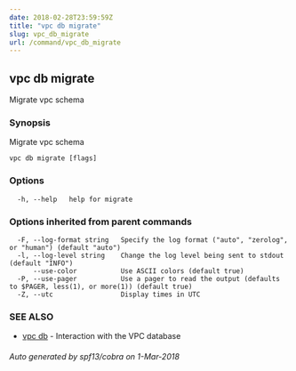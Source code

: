 ```yaml
---
date: 2018-02-28T23:59:59Z
title: "vpc db migrate"
slug: vpc_db_migrate
url: /command/vpc_db_migrate
---
```

## vpc db migrate

Migrate vpc schema

### Synopsis


Migrate vpc schema

```
vpc db migrate [flags]
```

### Options

```
  -h, --help   help for migrate
```

### Options inherited from parent commands

```
  -F, --log-format string   Specify the log format ("auto", "zerolog", or "human") (default "auto")
  -l, --log-level string    Change the log level being sent to stdout (default "INFO")
      --use-color           Use ASCII colors (default true)
  -P, --use-pager           Use a pager to read the output (defaults to $PAGER, less(1), or more(1)) (default true)
  -Z, --utc                 Display times in UTC
```

### SEE ALSO
* [vpc db](/command/vpc_db)	 - Interaction with the VPC database

###### Auto generated by spf13/cobra on 1-Mar-2018

